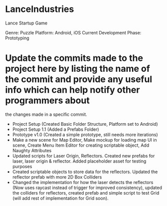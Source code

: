 # LanceIndustries
Lance Startup Game

Genre: Puzzle
Platform: Android, iOS
Current Development Phase: Prototyping

# Update the commits made to the project here by listing the name of the commit and provide any useful info which can help notify other programmers about
  the changes made in a specific commit.

* Project Setup (Created Basic Folder Structure, Platform set to Android)
* Project Setup 1.1 (Added a Prefabs Folder)
* Prototype v1.0 (Created a simple prototype, still needs more iterations)
* Make a new scene for Map Editor, Make mockup for loading map UI in scene, Create Menu Item Editor for creating scriptable object, Add Naughty Attributes
* Updated scripts for Laser Origin, Reflectors. Created new prefabs for laser, laser origin & reflector. Added placeholder asset for testing purposes
* Created scriptable objects to store data for the reflectors. Updated the reflector prefab with more 2D Box Colliders
* Changed the implementation for how the laser detects the reflectors (Now uses raycast instead of trigger for improved consistency), updated the colliders 
	for reflectors, created prefab and simple script to test Grid (will add rest of implementation for Grid soon).